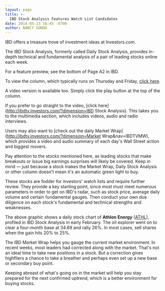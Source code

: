 ```yaml
---
layout: page
title: >-
  IBD Stock Analysis Features Watch List Candidates
date: 2014-05-13 16:45 -0700
author: NANCY GONDO
---
```





IBD offers a treasure trove of investment ideas at Investors.com.


The IBD Stock Analysis, formerly called Daily Stock Analysis, provides in-depth technical and fundamental analysis of a pair of leading stocks online each week.


For a feature preview, see the bottom of Page A2 in IBD.


To view the column, which typically runs on Thursday and Friday, [click here](http://education.investors.com/ibd-stock-analysis.htm).


A video version is available too. Simply click the play button at the top of the column.


If you prefer to go straight to the video, [click here](http://ibdtv.investors.com/?dimension=IBD Stock Analysis). This takes you to the multimedia section, which includes videos, audio and radio interviews.


Users may also want to [check out the daily Market Wrap](http://ibdtv.investors.com/?dimension=Market Wrap&nav=IBDTVMW), which provides a video and audio summary of each day's Wall Street action and biggest movers.


Pay attention to the stocks mentioned here, as leading stocks that make breakouts or issue big earnings surprises will likely be covered. Keep in mind — just because a stock makes the Market Wrap, Daily Stock Analysis or other column doesn't mean it's an automatic green light to buy.


These stocks are fodder for investors' watch lists and require further review. They provide a key starting point, since most must meet numerous parameters in order to get on IBD's radar, such as stock price, average daily volume and certain fundamental gauges. Then conduct your own due diligence on each stock's fundamental and technical strengths and weaknesses.


The above graphic shows a daily stock chart of **Athlon Energy** ([ATHL](https://research.investors.com/quote.aspx?symbol=ATHL)), profiled in IBD Stock Analysis in early February. The oil explorer went on to clear a four-month base at 34.69 and rally 26%. In most cases, sell shares when the gain hits 20% to 25%.


The IBD Market Wrap helps you gauge the current market environment. In recent weeks, most leaders had corrected along with the market. That's not an ideal time to take new positions in a stock. But a correction gives highfliers a chance to take a breather and perhaps even set up a new base or secondary buy point.


Keeping abreast of what's going on in the market will help you stay prepared for the next confirmed uptrend, which is a better environment for buying stocks.




